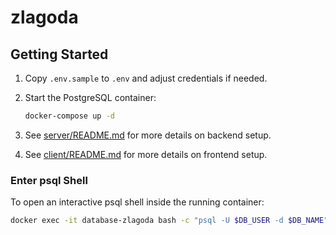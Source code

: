 # zlagoda

## Getting Started

1. Copy `.env.sample` to `.env` and adjust credentials if needed.

1. Start the PostgreSQL container:

   ```bash
   docker-compose up -d
   ```

1. See [server/README.md](server/README.md) for more details on backend setup.

1. See [client/README.md](client/README.md) for more details on frontend setup.

### Enter psql Shell

To open an interactive psql shell inside the running container:

```bash
docker exec -it database-zlagoda bash -c "psql -U $DB_USER -d $DB_NAME"
```
